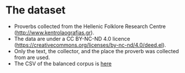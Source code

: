 # The dataset

* Proverbs collected from the Hellenic Folklore Research Centre (http://www.kentrolaografias.gr). 
* The data are under a CC BY-NC-ND 4.0 licence (https://creativecommons.org/licenses/by-nc-nd/4.0/deed.el). 
* Only the text, the collector, and the place the proverb was collected from are used.
* The CSV of the balanced corpus is [here](/data/balanced_corpus.csv)
